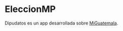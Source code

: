 # EleccionMP

Dipudatos es un app desarrollada sobre [MiGuatemala](https://github.com/RedCiudadana/Miguatemala).
